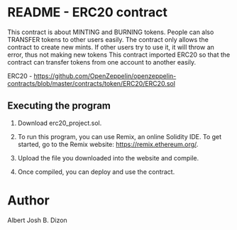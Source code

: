 # README - ERC20 contract

This contract is about MINTING and BURNING tokens. People can also TRANSFER tokens to other users easily. The contract only allows the contract
to create new mints. If other users try to use it, it will throw an error, thus not making new tokens
This contract imported ERC20 so that the contract can transfer tokens from one account to another easily.

ERC20 - https://github.com/OpenZeppelin/openzeppelin-contracts/blob/master/contracts/token/ERC20/ERC20.sol

## Executing the program

1. Download erc20_project.sol.

2. To run this program, you can use Remix, an online Solidity IDE. To get started, go to the Remix website: https://remix.ethereum.org/.

3. Upload the file you downloaded into the website and compile. 

4. Once compiled, you can deploy and use the contract.

# Author

Albert Josh B. Dizon

